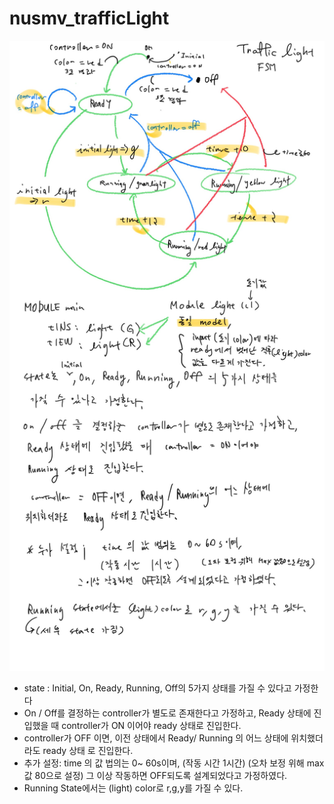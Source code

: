 # nusmv_trafficLight

![TrafficLight](TrafficLight.jpg)

- state : Initial, On, Ready, Running, Off의 5가지 상태를 가질 수 있다고 가정한다
- On / Off를 결정하는 controller가 별도로 존재한다고 가정하고, Ready 상태에 진입했을 때 controller가 ON 이어야 ready 상태로 진입한다.
- controller가 OFF 이면, 이전 상태에서 Ready/ Running 의 어느 상태에 위치했더라도 ready 상태 로 진입한다.
- 추가 설정: time 의 값 법의는 0~ 60s이며,
(작동 시간 1시간) (오차 보정 위해 max값 80으로 설정)
그 이상 작동하면 OFF되도록 설계되었다고 가정하였다.
- Running State에서는 (light) color로 r,g,y를 가질 수 있다.
